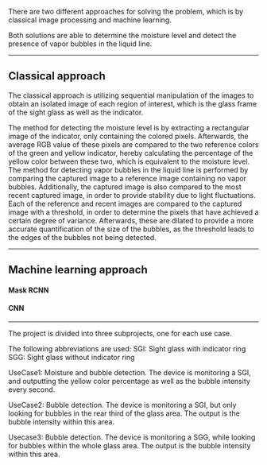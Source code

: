 There are two different approaches for solving the problem, which is by classical image processing and machine learning.

Both solutions are able to determine the moisture level and detect the presence of vapor bubbles in the liquid line.


____________________________________________________

## Classical approach

The classical approach is utilizing sequential manipulation of the images to obtain an isolated image of each region of interest, which is the glass frame of the sight glass as well as the indicator.

The method for detecting the moisture level is by extracting a rectangular image of the indicator, only containing the colored pixels. Afterwards, the average RGB value of these pixels are compared to the two reference colors of the green and yellow indicator, hereby calculating the percentage of the yellow color between these two, which is equivalent to the moisture level.
The method for detecting vapor bubbles in the liquid line is performed by comparing the captured image to a reference image containing no vapor bubbles. Additionally, the captured image is also compared to the most recent captured image, in order to provide stability due to light fluctuations.
Each of the reference and recent images are compared to the captured image with a threshold, in order to determine the pixels that have achieved a certain degree of variance. Afterwards, these are dilated to provide a more accurate quantification of the size of the bubbles, as the threshold leads to the edges of the bubbles not being detected.


____________________________________________________

## Machine learning approach


#### Mask RCNN


#### CNN






____________________________________________________


The project is divided into three subprojects, one for each use case.

The following abbreviations are used:
	SGI: Sight glass with indicator ring
	SGG: Sight glass without indicator ring


UseCase1: Moisture and bubble detection. The device is monitoring a SGI, and outputting the yellow color percentage as well as the bubble intensity every second.

UseCase2: Bubble detection. The device is monitoring a SGI, but only looking for bubbles in the rear third of the glass area. The output is the bubble intensity within this area.

Usecase3: Bubble detection. The device is monitoring a SGG, while looking for bubbles within the whole glass area. The output is the bubble intensity within this area.
